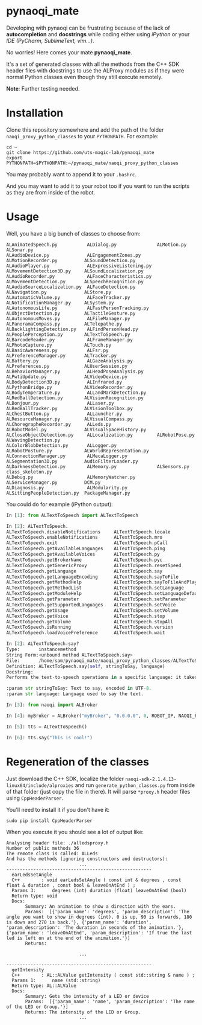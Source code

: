 # pynaoqi_mate
Developing with pynaoqi can be frustrating because of the lack of **autocompletion** and **docstrings** while coding either using _iPython_ or your _IDE (PyCharm, SublimeText, vim...)_.

No worries! Here comes your mate **pynaoqi_mate**.

It's a set of generated classes with all the methods from the C++ SDK header files with docstrings to use the ALProxy modules as if they were normal Python classes even though they still execute remotely.

**Note**: Further testing needed.

# Installation
Clone this repository somewhere and add the path of the folder `naoqi_proxy_python_classes` to your `PYTHONPATH`. For example:

```
cd ~
git clone https://github.com/uts-magic-lab/pynaoqi_mate
export PYTHONPATH=$PYTHONPATH:~/pynaoqi_mate/naoqi_proxy_python_classes
```

You may probably want to append it to your `.bashrc`.

And you may want to add it to your robot too if you want to run the scripts as they are from inside of the robot.

# Usage
Well, you have a big bunch of classes to choose from:

```
ALAnimatedSpeech.py           ALDialog.py               ALMotion.py                  ALSonar.py
ALAudioDevice.py              ALEngagementZones.py      ALMotionRecorder.py          ALSoundDetection.py
ALAudioPlayer.py              ALExpressiveListening.py  ALMovementDetection3D.py     ALSoundLocalization.py
ALAudioRecorder.py            ALFaceCharacteristics.py  ALMovementDetection.py       ALSpeechRecognition.py
ALAudioSourceLocalization.py  ALFaceDetection.py        ALNavigation.py              ALStore.py
ALAutomaticVolume.py          ALFaceTracker.py          ALNotificationManager.py     ALSystem.py
ALAutonomousLife.py           ALFastPersonTracking.py   ALObjectDetection.py         ALTactileGesture.py
ALAutonomousMoves.py          ALFileManager.py          ALPanoramaCompass.py         ALTelepathe.py
ALBacklightingDetection.py    ALFindPersonHead.py       ALPeoplePerception.py        ALTextToSpeech.py
ALBarcodeReader.py            ALFrameManager.py         ALPhotoCapture.py            ALTouch.py
ALBasicAwareness.py           ALFsr.py                  ALPreferenceManager.py       ALTracker.py
ALBattery.py                  ALGazeAnalysis.py         ALPreferences.py             ALUserSession.py
ALBehaviorManager.py          ALHeadPoseAnalysis.py     ALPwtiUpdate.py              ALVideoDevice.py
ALBodyDetection3D.py          ALInfrared.py             ALPythonBridge.py            ALVideoRecorder.py
ALBodyTemperature.py          ALLandMarkDetection.py    ALRedBallDetection.py        ALVisionRecognition.py
ALBonjour.py                  ALLaser.py                ALRedBallTracker.py          ALVisionToolbox.py
ALChestButton.py              ALLauncher.py             ALResourceManager.py         ALVisualCompass.py
ALChoregrapheRecorder.py      ALLeds.py                 ALRobotModel.py              ALVisualSpaceHistory.py
ALCloseObjectDetection.py     ALLocalization.py         ALRobotPose.py               ALWavingDetection.py
ALColorBlobDetection.py       ALLogger.py               ALRobotPosture.py            ALWorldRepresentation.py
ALConnectionManager.py        ALMecaLogger.py           ALSegmentation3D.py          AudioFilterLoader.py
ALDarknessDetection.py        ALMemory.py               ALSensors.py                 class_skeleton.py
ALDebug.py                    ALMemoryWatcher.py        ALServiceManager.py          DCM.py
ALDiagnosis.py                ALModularity.py           ALSittingPeopleDetection.py  PackageManager.py
```

You could do for example (iPython output):

```python
In [1]: from ALTextToSpeech import ALTextToSpeech 

In [2]: ALTextToSpeech.
ALTextToSpeech.disableNotifications     ALTextToSpeech.locale
ALTextToSpeech.enableNotifications      ALTextToSpeech.mro
ALTextToSpeech.exit                     ALTextToSpeech.pCall
ALTextToSpeech.getAvailableLanguages    ALTextToSpeech.ping
ALTextToSpeech.getAvailableVoices       ALTextToSpeech.py
ALTextToSpeech.getBrokerName            ALTextToSpeech.pyc
ALTextToSpeech.getGenericProxy          ALTextToSpeech.resetSpeed
ALTextToSpeech.getLanguage              ALTextToSpeech.say
ALTextToSpeech.getLanguageEncoding      ALTextToSpeech.sayToFile
ALTextToSpeech.getMethodHelp            ALTextToSpeech.sayToFileAndPlay
ALTextToSpeech.getMethodList            ALTextToSpeech.setLanguage
ALTextToSpeech.getModuleHelp            ALTextToSpeech.setLanguageDefaultVoice
ALTextToSpeech.getParameter             ALTextToSpeech.setParameter
ALTextToSpeech.getSupportedLanguages    ALTextToSpeech.setVoice
ALTextToSpeech.getUsage                 ALTextToSpeech.setVolume
ALTextToSpeech.getVoice                 ALTextToSpeech.stop
ALTextToSpeech.getVolume                ALTextToSpeech.stopAll
ALTextToSpeech.isRunning                ALTextToSpeech.version
ALTextToSpeech.loadVoicePreference      ALTextToSpeech.wait

In [2]: ALTextToSpeech.say?
Type:       instancemethod
String Form:<unbound method ALTextToSpeech.say>
File:       /home/sam/pynaoqi_mate/naoqi_proxy_python_classes/ALTextToSpeech.py
Definition: ALTextToSpeech.say(self, stringToSay, language)
Docstring:
Performs the text-to-speech operations in a specific language: it takes a std::string as input and outputs a sound in both speakers. String encoding must be UTF8. Once the text is said, the language is set back to its initial value.

:param str stringToSay: Text to say, encoded in UTF-8.
:param str language: Language used to say the text.

In [3]: from naoqi import ALBroker

In [4]: myBroker = ALBroker("myBroker", "0.0.0.0", 0, ROBOT_IP, NAOQI_PORT)

In [5]: tts = ALTextToSpeech()

In [6]: tts.say("This is cool!")

```

# Regeneration of the classes

Just download the C++ SDK, localize the folder `naoqi-sdk-2.1.4.13-linux64/include/alproxies` and run `generate_python_classes.py` from inside of that folder (just copy the file in there). It will parse `*proxy.h` header files using `CppHeaderParser`.

You'll need to install it if you don't have it:

    sudo pip install CppHeaderParser

When you execute it you should see a lot of output like:

```
Analysing header file: ./alledsproxy.h
Number of public methods 36
The remote class is called: ALLeds
And has the methods (ignoring constructors and destructors):
                           ...
------------------------------------------------------
  earLedsSetAngle
  C++        : void earLedsSetAngle ( const int & degrees , const float & duration , const bool & leaveOnAtEnd ) ;
  Params 3:      degrees (int) duration (float) leaveOnAtEnd (bool) 
  Return type: void
  Docs:        
       Summary: An animation to show a direction with the ears.
       Params:  [{'param_name': 'degrees', 'param_description': 'The angle you want to show in degrees (int). 0 is up, 90 is forwards, 180 is down and 270 is back.'}, {'param_name': 'duration', 'param_description': 'The duration in seconds of the animation.'}, {'param_name': 'leaveOnAtEnd', 'param_description': 'If true the last led is left on at the end of the animation.'}]
       Returns:

                           ...

------------------------------------------------------
  getIntensity
  C++        : AL::ALValue getIntensity ( const std::string & name ) ;
  Params 1:      name (std::string) 
  Return type: AL::ALValue
  Docs:        
       Summary: Gets the intensity of a LED or device
       Params:  [{'param_name': 'name', 'param_description': 'The name of the LED or Group.'}]
       Returns: The intensity of the LED or Group.
                           ...
```